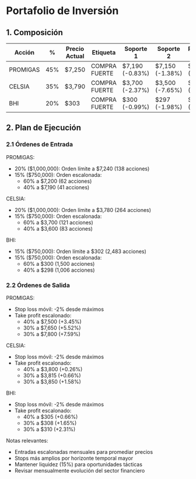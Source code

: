 # Portafolio de Inversión

## 1. Composición

| Acción | % | Precio Actual | Etiqueta | Soporte 1 | Soporte 2 | Resistencia 1 | Resistencia 2 |
|--------|---|--------------|----------|------------|------------|---------------|---------------|
| PROMIGAS | 45% | $7,250 | COMPRA FUERTE | $7,190 (-0.83%) | $7,150 (-1.38%) | $7,500 (+3.45%) | $7,800 (+7.59%) |
| CELSIA | 35% | $3,790 | COMPRA FUERTE | $3,700 (-2.37%) | $3,500 (-7.65%) | $3,815 (+0.66%) | $3,850 (+1.58%) |
| BHI | 20% | $303 | COMPRA FUERTE | $300 (-0.99%) | $297 (-1.98%) | $305 (+0.66%) | $310 (+2.31%) |

## 2. Plan de Ejecución

### 2.1 Órdenes de Entrada

PROMIGAS:
- 20% ($1,000,000): Orden límite a $7,240 (138 acciones)
- 15% ($750,000): Orden escalonada:
  * 60% a $7,200 (62 acciones)
  * 40% a $7,190 (41 acciones)

CELSIA:
- 20% ($1,000,000): Orden límite a $3,780 (264 acciones)
- 15% ($750,000): Orden escalonada:
  * 60% a $3,700 (121 acciones)
  * 40% a $3,600 (83 acciones)

BHI:
- 15% ($750,000): Orden límite a $302 (2,483 acciones)
- 15% ($750,000): Orden escalonada:
  * 60% a $300 (1,500 acciones)
  * 40% a $298 (1,006 acciones)

### 2.2 Órdenes de Salida

PROMIGAS:
- Stop loss móvil: -2% desde máximos
- Take profit escalonado:
  * 40% a $7,500 (+3.45%)
  * 30% a $7,650 (+5.52%)
  * 30% a $7,800 (+7.59%)

CELSIA:
- Stop loss móvil: -2% desde máximos
- Take profit escalonado:
  * 40% a $3,800 (+0.26%)
  * 30% a $3,815 (+0.66%)
  * 30% a $3,850 (+1.58%)

BHI:
- Stop loss móvil: -2% desde máximos
- Take profit escalonado:
  * 40% a $305 (+0.66%)
  * 30% a $308 (+1.65%)
  * 30% a $310 (+2.31%)

Notas relevantes:
- Entradas escalonadas mensuales para promediar precios
- Stops más amplios por horizonte temporal mayor
- Mantener liquidez (15%) para oportunidades tácticas
- Revisar mensualmente evolución del sector financiero 